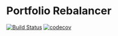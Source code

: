 # Portfolio Rebalancer

[![Build Status](https://www.travis-ci.org/wslyvh/rebalancer.svg?branch=master)](https://www.travis-ci.org/wslyvh/rebalancer) [![codecov](https://codecov.io/gh/wslyvh/rebalancer/branch/master/graph/badge.svg)](https://codecov.io/gh/wslyvh/rebalancer)

